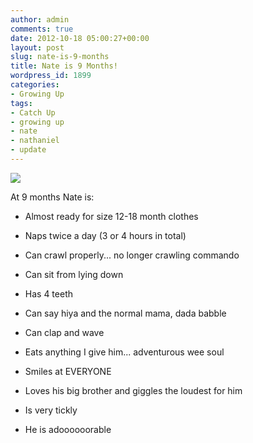 ```yaml
---
author: admin
comments: true
date: 2012-10-18 05:00:27+00:00
layout: post
slug: nate-is-9-months
title: Nate is 9 Months!
wordpress_id: 1899
categories:
- Growing Up
tags:
- Catch Up
- growing up
- nate
- nathaniel
- update
---
```


[![](http://www.outmumbered.com/wp-content/uploads/2012/10/DSC_9038-copy-1024x682.jpg)](http://www.outmumbered.com/wp-content/uploads/2012/10/DSC_9038-copy.jpg)

At 9 months Nate is:



	
  * Almost ready for size 12-18 month clothes

	
  * Naps twice a day (3 or 4 hours in total)

	
  * Can crawl properly... no longer crawling commando

	
  * Can sit from lying down

	
  * Has 4 teeth

	
  * Can say hiya and the normal mama, dada babble

	
  * Can clap and wave

	
  * Eats anything I give him... adventurous wee soul

	
  * Smiles at EVERYONE

	
  * Loves his big brother and giggles the loudest for him

	
  * Is very tickly

	
  * He is adoooooorable


